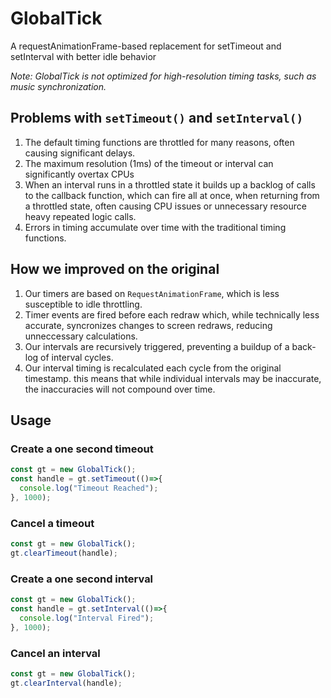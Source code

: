 # GlobalTick
A requestAnimationFrame-based replacement for setTimeout and setInterval with better idle behavior

*Note: GlobalTick is not optimized for high-resolution timing tasks, such as music synchronization.*

## Problems with `setTimeout()` and `setInterval()`
1. The default timing functions are throttled for many reasons, often causing significant delays.
2. The maximum resolution (1ms) of the timeout or interval can significantly overtax CPUs
3. When an interval runs in a throttled state it builds up a backlog of calls to the callback function, which can fire all at once, when returning from a throttled state, often causing CPU issues or unnecessary resource heavy repeated logic calls.
4. Errors in timing accumulate over time with the traditional timing functions.

## How we improved on the original
1. Our timers are based on `RequestAnimationFrame`, which is less susceptible to idle throttling.
2. Timer events are fired before each redraw which, while technically less accurate, syncronizes changes to screen redraws, reducing unneccessary calculations.
3. Our intervals are recursively triggered, preventing a buildup of a back-log of interval cycles.
4. Our interval timing is recalculated each cycle from the original timestamp. this means that while individual intervals may be inaccurate, the inaccuracies will not compound over time.

## Usage

### Create a one second timeout

```javascript
const gt = new GlobalTick();
const handle = gt.setTimeout(()=>{
  console.log("Timeout Reached");
}, 1000);
```

### Cancel a timeout

```javascript
const gt = new GlobalTick();
gt.clearTimeout(handle);
```

### Create a one second interval

```javascript
const gt = new GlobalTick();
const handle = gt.setInterval(()=>{
  console.log("Interval Fired");
}, 1000);
```

### Cancel an interval

```javascript
const gt = new GlobalTick();
gt.clearInterval(handle);
```
